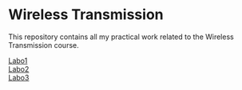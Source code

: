 # Wireless Transmission
This repository contains all my practical work related to the Wireless Transmission course.

[Labo1](Labo1) <br>
[Labo2](Labo2) <br>
[Labo3](Labo3) <br>
